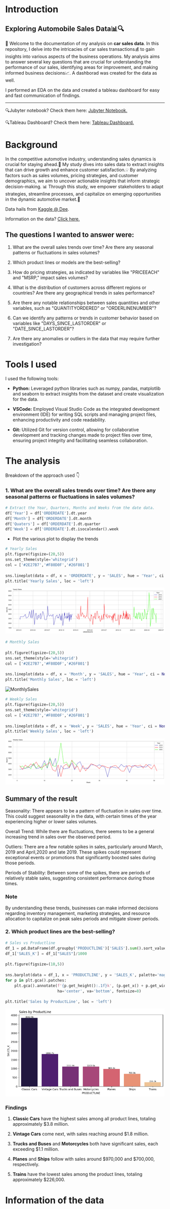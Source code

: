 # Introduction
## Exploring Automobile Sales Data📊🔍

👋 Welcome to the documentation of my analysis on **car sales data**. In this repository, I delve into the intricacies of car sales transactions💰 to gain insights into various aspects of the business operations. My analysis aims to answer several key questions that are crucial for understanding the performance of our sales, identifying areas for improvement, and making informed business decisions📈. A dashborad was created for the data as well.

I performed an EDA on the data and created a tableau dashboard for easy and fast communication of findings.

---
🔍Jubyter notebook? Check them here: [Jubyter Notebook.](car_sales_analysis.ipynb)

🔍Tableau Dashboard? Check them here: [Tableau Dashboard.](car_sales_analysis.ipynb) 

# Background

In the competitive automotive industry, understanding sales dynamics is crucial for staying ahead.🚗 My study dives into sales data to extract insights that can drive growth and enhance customer satisfaction.💡 By analyzing factors such as sales volumes, pricing strategies, and customer demographics, we aim to uncover actionable insights that inform strategic decision-making. 📊 Through this study, we empower stakeholders to adapt strategies, streamline processes, and capitalize on emerging opportunities in the dynamic automotive market.🌟


Data hails from [Kaggle @ Dee](https://www.kaggle.com/datasets/ddosad/auto-sales-data/data).

Information on the data? [Click here.](#information-of-the-data)

 
## The questions I wanted to answer were:

1. What are the overall sales trends over time? Are there any seasonal patterns or fluctuations in sales volumes?
2. Which product lines or models are the best-selling? 
3. How do pricing strategies, as indicated by variables like "PRICEEACH" and "MSRP," impact sales volumes?
4. What is the distribution of customers across different regions or countries? Are there any geographical trends in sales performance?

5. Are there any notable relationships between sales quantities and other variables, such as "QUANTITYORDERED" or "ORDERLINENUMBER"?
6. Can we identify any patterns or trends in customer behavior based on variables like "DAYS_SINCE_LASTORDER" or "DATE_SINCE_LASTORDER"?

7. Are there any anomalies or outliers in the data that may require further investigation?


# Tools I used 
I used the following tools:
- **Python:** Leveraged python libraries such as numpy, pandas, matplotlib and seaborn  to extract insights from the dataset and create visualization for the data. 
- **VSCode:** Employed Visual Studio Code as the integrated development environment (IDE) for writing SQL scripts and managing project files, enhancing productivity and code readability.
  
- **Git:** Utilized Git for version control, allowing for collaborative development and tracking changes made to project files over time, ensuring project integrity and facilitating seamless collaboration.

# The analysis 
Breakdown of the approach used 👇

### 1. What are the overall sales trends over time? Are there any seasonal patterns or fluctuations in sales volumes?
```py
# Extract the Year, Quarters, Months and Weeks from the date data.
df['Year'] = df['ORDERDATE'].dt.year
df['Month'] = df['ORDERDATE'].dt.month
df['Quaters'] = df['ORDERDATE'].dt.quarter
df['Week'] = df['ORDERDATE'].dt.isocalendar().week
```
- Plot the various plot to display the trends
```py
# Yearly Sales
plt.figure(figsize=(20,5))
sns.set_theme(style='whitegrid')
col = ['#2E27B7','#F80D0F','#26F801']

sns.lineplot(data = df, x = 'ORDERDATE', y = 'SALES', hue = 'Year', ci = None,palette=col)
plt.title('Yearly Sales', loc = 'left')
```
![Sales by Year](Images\Sales_By_Year.png)
``` py
# Monthly Sales

plt.figure(figsize=(20,5))
sns.set_theme(style='whitegrid')
col = ['#2E27B7','#F80D0F','#26F801']

sns.lineplot(data = df, x = 'Month', y = 'SALES', hue = 'Year', ci = None,palette=col)
plt.title('Monthly Sales', loc = 'left')
```

![MonthlySales](C:\Users\User\Desktop\Programming_Files\Python_Jubyter\Automobile_Sales_Analysis_Project\Images\Monthly_Sales.png)


``` py
# Weekly Sales
plt.figure(figsize=(20,5))
sns.set_theme(style='whitegrid')
col = ['#2E27B7','#F80D0F','#26F801']

sns.lineplot(data = df, x = 'Week', y = 'SALES', hue = 'Year', ci = None,palette=col)
plt.title('Weekly Sales', loc = 'left')
```
![Weekly_Sales](Images\Weekly_Sales.png)

## Summary of the result

Seasonality: There appears to be a pattern of fluctuation in sales over time. This could suggest seasonality in the data, with certain times of the year experiencing higher or lower sales volumes.

Overall Trend: While there are fluctuations, there seems to be a general increasing trend in sales over the observed period.

Outliers: There are a few notable spikes in sales, particularly around March, 2019 and April,2020 and late 2019. These spikes could represent exceptional events or promotions that significantly boosted sales during those periods.

Periods of Stability: Between some of the spikes, there are periods of relatively stable sales, suggesting consistent performance during those times.

### Note
By understanding these trends, businesses can make informed decisions regarding inventory management, marketing strategies, and resource allocation to capitalize on peak sales periods and mitigate slower periods.

### 2. Which product lines are the best-selling? 
```py
# Sales vs Productline
df_1 = pd.DataFrame(df.groupby('PRODUCTLINE')['SALES'].sum().sort_values(ascending = False))
df_1['SALES_K'] = df_1["SALES"]/1000

plt.figure(figsize=(10,5))

sns.barplot(data = df_1, x = 'PRODUCTLINE', y = 'SALES_K', palette='magma', ci = None)
for p in plt.gca().patches:
    plt.gca().annotate(f'{p.get_height():.1f}k', (p.get_x() + p.get_width() / 2., p.get_height()),
                       ha='center', va='bottom', fontsize=8)

plt.title('Sales by ProductLine', loc = 'left')
```
![ProductLine](Images\Productline_Sales.png)

### Findings

1. **Classic Cars** have the highest sales among all product lines, totaling approximately $3.8 million.
  
2. **Vintage Cars** come next, with sales reaching around \$1.8 million.

3. **Trucks and Buses** and **Motorcycles** both have significant sales, each exceeding \$1.1 million.

4. **Planes** and **Ships** follow with sales around \$970,000 and \$700,000, respectively.

5. **Trains** have the lowest sales among the product lines, totaling approximately \$226,000.





# Information of the data



